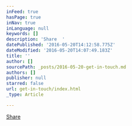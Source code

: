 ```yaml
---
inFeed: true
hasPage: true
inNav: true
inLanguage: null
keywords: []
description: 'Share  '
datePublished: '2016-05-20T14:12:58.775Z'
dateModified: '2016-05-20T14:07:49.183Z'
title: ''
author: []
sourcePath: _posts/2016-05-20-get-in-touch.md
authors: []
publisher: null
starred: false
url: get-in-touch/index.html
_type: Article

---
```

[Share ][0]

[0]: http://eepurl.com/b2oesL